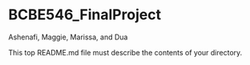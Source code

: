 # BCBE546_FinalProject
Ashenafi, Maggie, Marissa, and Dua

This top README.md file must describe the contents of your directory.
